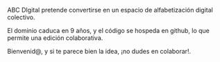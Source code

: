 ABC DIgital pretende convertirse en un espacio de alfabetización digital colectivo.

El dominio caduca en 9 años, y el código se hospeda en github, lo que permite una edición colaborativa.

Bienvenid@, y si te parece bien la idea, ¡no dudes en colaborar!.
